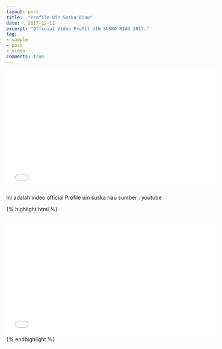 ```yaml
---
layout: post
title:  "Profile Uin Suska Riau"
date:   2017-12-11
excerpt: "Official Video Profil UIN SUSKA RIAU 2017."
tag:
- sample
- post
- video
comments: true
---
```

<iframe width="560" height="315" src="//www.youtube.com/watch?v=lIWRY8gQhUQ" frameborder="0"> </iframe>

Ini adalah video official Profile uin suska riau sumber : youtube

{% highlight html %}
<iframe width="560" height="315" src="//www.youtube.com/watch?v=lIWRY8gQhUQ" frameborder="0"> </iframe>
{% endhighlight %}
